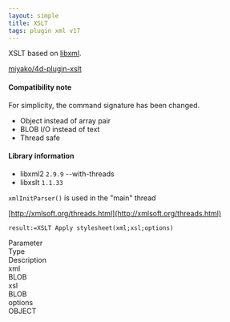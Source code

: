 ```yaml
---
layout: simple
title: XSLT
tags: plugin xml v17
---
```


XSLT based on [libxml](http://xmlsoft.org/index.html).

<!--more-->

[miyako/4d-plugin-xslt](https://github.com/miyako/4d-plugin-xslt)

#### Compatibility note

For simplicity, the command signature has been changed.

* Object instead of array pair
* BLOB I/O instead of text 
* Thread safe

#### Library information

* libxml2 ``2.9.9`` --with-threads
* libxslt ``1.1.33`` 

``xmlInitParser()`` is used in the "main" thread

[http://xmlsoft.org/threads.html](http://xmlsoft.org/threads.html)

```
result:=XSLT Apply stylesheet(xml;xsl;options)
```

<div class="grid">
  <div class="syntax-th cell cell--2">Parameter</div>
  <div class="syntax-th cell cell--2">Type</div>
  <div class="syntax-th cell cell--8">Description</div>
  <div class="syntax-td cell cell--2">xml</div>
  <div class="syntax-td cell cell--2">BLOB</div>
  <div class="syntax-td cell cell--8"></div>
  <div class="syntax-td cell cell--2">xsl</div>
  <div class="syntax-td cell cell--2">BLOB</div>
  <div class="syntax-td cell cell--8"></div>  
  <div class="syntax-td cell cell--2">options</div>
  <div class="syntax-td cell cell--2">OBJECT</div>
  <div class="syntax-td cell cell--8"></div> 
</div>  
